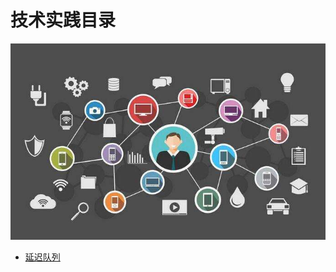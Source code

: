 # 技术实践目录

<div align="center">
    <img src="https://github.com/xuanchengsunjin/Jim_note/blob/sandbox/resource/img/tec_practice/content.jpg" width="900px">
</div>

- [延迟队列](#https://github.com/xuanchengsunjin/Jim_note/blob/sandbox/note/tec_practice/delay_queue.md)

